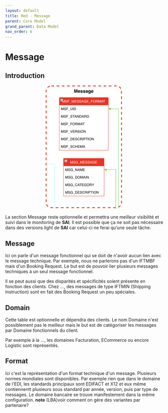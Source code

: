 ```yaml
---
layout: default
title: Red - Message
parent: Core Model
grand_parent: Data Model
nav_order: 6
---
```


# Message #

## Introduction
<p align="center"><img src="../../../../assets/img/data-model/Message.png" width="250"></p>

La section Message reste optionnelle et permettra une meilleur visibilité et suivi dans le monitoring de **SAI**.
Il est possible que ça ne soit pas nécessaire dans des versions light de **SAI** car celui-ci ne ferai qu’une seule tâche.

## Message
Ici on parle d'un message fonctionnel qui se doit de n'avoir aucun lien avec le message technique.
Par exemple, nous ne parlerons pas d'un IFTMBF mais d'un Booking Request.
Le but est de pouvoir lier plusieurs messages techniques à un seul message fonctionnel.

Il se peut aussi que des disparités et spécificités soient présente en fonction des clients.
Chez ..., des messages de type IFTMIN (Shipping Instruction) sont en fait des Booking Request un peu spéciales.

## Domain
Cette table est optionnelle et dépendra des clients. Le nom Domaine n'est possiblement pas le meilleur mais le but est de catégoriser les messages par Domaine fonctionnels du client.

Par exemple à la ..., les domaines Facturation, ECommerce ou encore Logistic sont représentés.

## Format
Ici c'est la représentation d'un format technique d'un message. Plusieurs normes mondiales sont disponibles.
Par exemple rien que dans le domaine de l'EDI, les standards principaux sont EDIFACT et X12 et eux même contiennentt plusieurs sous standard par année, version, puis par type de messages.
Le domaine bancaire se trouve manifestement dans la même configuration.
**note** (LBA)voir comment on gère des variantes par partenaire?
